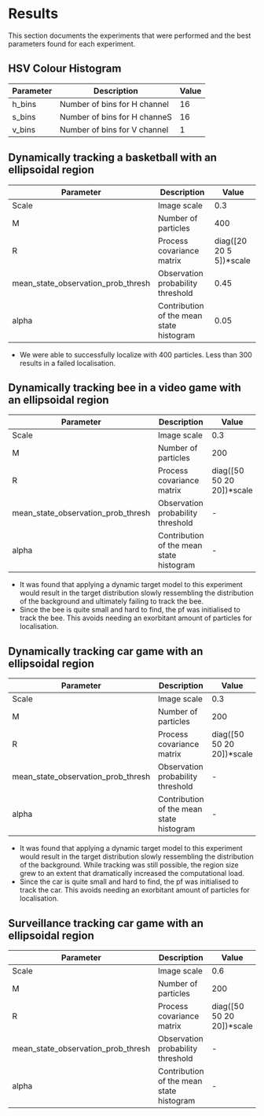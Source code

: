 # Results

This section documents the experiments that were performed and the best parameters found for each experiment.

## HSV Colour Histogram

| Parameter 	| Description                  	| Value 	|
|-----------	|------------------------------	|-------	|
| h_bins    	| Number of bins for H channel 	| 16    	|
| s_bins    	| Number of bins for H channeS 	| 16    	|
| v_bins    	| Number of bins for V channel 	| 1     	|

## Dynamically tracking a basketball with an ellipsoidal region

| Parameter                          	| Description                              	| Value                   	|
|------------------------------------	|------------------------------------------	|-------------------------	|
| Scale                              	| Image scale                              	| 0.3                     	|
| M                                  	| Number of particles                      	| 400                     	|
| R                                  	| Process covariance matrix                	| diag([20 20 5 5])*scale 	|
| mean_state_observation_prob_thresh 	| Observation probability threshold        	| 0.45                    	|
| alpha                              	| Contribution of the mean state histogram 	| 0.05                    	|

- We were able to successfully localize with 400 particles. Less than 300 results in a failed localisation.

## Dynamically tracking bee in a video game with an ellipsoidal region

| Parameter                          	| Description                              	| Value                   	|
|------------------------------------	|------------------------------------------	|-------------------------	|
| Scale                              	| Image scale                              	| 0.3                     	|
| M                                  	| Number of particles                      	| 200                     	|
| R                                  	| Process covariance matrix                	| diag([50 50 20 20])*scale |
| mean_state_observation_prob_thresh 	| Observation probability threshold        	| -                     	|
| alpha                              	| Contribution of the mean state histogram 	| -                     	|

- It was found that applying a dynamic target model to this experiment would result in the target distribution slowly ressembling the distribution of the background and ultimately failing to track the bee.
- Since the bee is quite small and hard to find, the pf was initialised to track the bee. This avoids needing an exorbitant amount of particles for localisation.

## Dynamically tracking car game with an ellipsoidal region

| Parameter                          	| Description                              	| Value                   	|
|------------------------------------	|------------------------------------------	|-------------------------	|
| Scale                              	| Image scale                              	| 0.3                     	|
| M                                  	| Number of particles                      	| 200                     	|
| R                                  	| Process covariance matrix                	| diag([50 50 20 20])*scale |
| mean_state_observation_prob_thresh 	| Observation probability threshold        	| -                     	|
| alpha                              	| Contribution of the mean state histogram 	| -                     	|

- It was found that applying a dynamic target model to this experiment would result in the target distribution slowly ressembling the distribution of the background. While tracking was still possible, the region size grew to an extent that dramatically increased the computational load.
- Since the car is quite small and hard to find, the pf was initialised to track the car. This avoids needing an exorbitant amount of particles for localisation.

## Surveillance tracking car game with an ellipsoidal region

| Parameter                          	| Description                              	| Value                   	|
|------------------------------------	|------------------------------------------	|-------------------------	|
| Scale                              	| Image scale                              	| 0.6                     	|
| M                                  	| Number of particles                      	| 200                     	|
| R                                  	| Process covariance matrix                	| diag([50 50 20 20])*scale |
| mean_state_observation_prob_thresh 	| Observation probability threshold        	| -                     	|
| alpha                              	| Contribution of the mean state histogram 	| -                     	|
